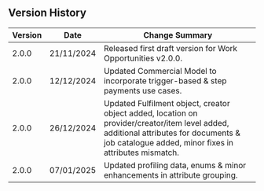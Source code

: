 ## Version History

| **Version** | **Date**   | **Change Summary**                                                                                                                                                                             |
| ----------- | ---------- | ---------------------------------------------------------------------------------------------------------------------------------------------------------------------------------------------- |
| 2.0.0       | 21/11/2024 | Released first draft version for Work Opportunities v2.0.0.                                                                                                                                    |
| 2.0.0       | 12/12/2024 | Updated Commercial Model to incorporate trigger-based & step payments use cases.                                                                                                               |
| 2.0.0       | 26/12/2024 | Updated Fulfilment object, creator object added, location on provider/creator/item level added, additional attributes for documents & job catalogue added, minor fixes in attributes mismatch. |
| 2.0.0       | 07/01/2025 | Updated profiling data, enums & minor enhancements in attribute grouping.                                                                                                                      |
